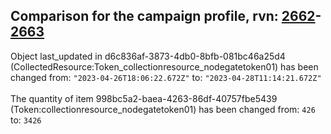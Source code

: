 ## Comparison for the campaign profile, rvn: [2662](https://github.com/PRO100KatYT/FortniteProfileRevisions/tree/main/profiles/campaign/2662%20campaign.json)-[2663](https://github.com/PRO100KatYT/FortniteProfileRevisions/tree/main/profiles/campaign/2663%20campaign.json)

Object last_updated in d6c836af-3873-4db0-8bfb-081bc46a25d4 (CollectedResource:Token_collectionresource_nodegatetoken01) has been changed from: `"2023-04-26T18:06:22.672Z"` to: `"2023-04-28T11:14:21.672Z"`
<br><br>
The quantity of item 998bc5a2-baea-4263-86df-40757fbe5439 (Token:collectionresource_nodegatetoken01) has been changed from: `426` to: `3426`
<br><br>
